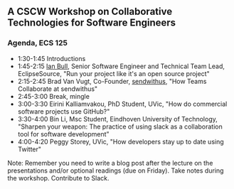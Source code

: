 ## A CSCW Workshop on Collaborative Technologies for Software Engineers 

### Agenda, ECS 125

* 1:30-1:45  Introductions
* 1:45-2:15  [Ian Bull](https://www.google.ca/url?sa=t&rct=j&q=&esrc=s&source=web&cd=1&cad=rja&uact=8&ved=0CB0QFjAAahUKEwj1paXw9cfIAhURVIgKHfD6AAU&url=http%3A%2F%2Feclipsesource.com%2Fblogs%2Fauthor%2Firbull%2F&usg=AFQjCNHtfMVtAOwzbtMzxUhaFQHWxwIICw&sig2=-Irs1keysK94zFFKTKWbjw), Senior Software Engineer and Technical Team Lead, EclipseSource, "Run your project like it's an open source project"
* 2:15-2:45  Brad Van Vugt, Co-Founder, [sendwithus](https://www.sendwithus.com/), "How Teams Collaborate at sendwithus"
* 2:45-3:00  Break, mingle
* 3:00-3:30  Eirini Kalliamvakou, PhD Student, UVic, "How do commercial software projects use GitHub?"
* 3:30-4:00  Bin Li,  Msc Student, Eindhoven University of Technology, "Sharpen your weapon: The practice of using slack as a collaboration tool for software development”
* 4:00-4:20  Peggy Storey, UVic, "How developers stay up to date using Twitter"

Note:  Remember you need to write a blog post after the lecture on the presentations and/or optional readings (due on Friday).  Take notes during the workshop.  Contribute to Slack. 
